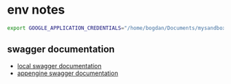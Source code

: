 # env notes

```bash
export GOOGLE_APPLICATION_CREDENTIALS="/home/bogdan/Documents/mysandbox-v4-key.json"
```

## swagger documentation

- [local swagger documentation](http://localhost:8080/swagger-ui/index.html)
- [appengine swagger documentation](https://backend-dot-vxbank-eu-dev.ew.r.appspot.com/swagger-ui/index.html)